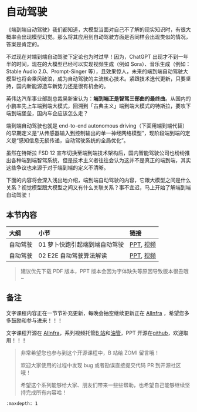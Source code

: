 <!--Copyright © ZOMI 适用于[License](https://github.com/Infrasys-AI/AIInfra)版权许可-->

# 自动驾驶

《端到端自动驾驶》我们都知道，大模型当面对自己不了解的现实知识时，有很大概率会出现模型幻觉。那么将其应用到自动驾驶方面是否同样会出现类似的情况，答案是肯定的。

不过现在对端到端自动驾驶下定论也为时过早！因为，ChatGPT 出现才不到一年半的时间，现在的大模型已经可以实现视频生成（例如 Sora）、音乐生成（例如：Stable Audio 2.0、Prompt-Singer 等），且效果惊人，未来的端到端自动驾驶大模型也将会乘风破浪，成为自动驾驶的主流核心技术。紧跟技术迭代更新，只要坚持，国内新能源造车新势力还是很有机会的。

英伟达汽车事业部副总裁吴新宙认为：**端到端正是智驾三部曲的最终曲**。从国内的小鹏率先上车端到端大模式，回溯到「古典主义」端到端大模式的特斯拉，要攻下端到端堡垒，国内车企应该怎么走？

端到端自动驾驶也就是 end-to-end autonomous driving（下面用端到端代替）的早期定义是“从传感器输入到控制输出的单一神经网络模型”，现阶段端到端的定义是“感知信息无损传递，自动驾驶系统的全局优化”。

虽然在特斯拉 FSD 12 宣布切换至端到端技术架构后，国内智能驾驶公司也纷纷推出各种端到端智驾系统，但是技术主义者往往会认为这并不是真正的端到端，其实这些争议也来源于对于端到端的定义不清晰。

下面的内容将会深入浅出地介绍，端到端自动驾驶的内容，它跟大模型之间是什么关系？视觉模型跟大模型之间又有什么关联关系？事不宜迟，马上开始了解端到端自动驾驶！

## 本节内容

| 大纲   | 小节               | 链接                                                                           |
|:---- |:---------------- |:---------------------------------------------------------------------------- |
| 自动驾驶 | 01 萝卜快跑引起端到端自动驾驶 | [PPT](./01Robot.pdf), [视频](https://www.bilibili.com/video/BV1G4421S7Qa/?spm_id_from=333.999.0.0)          |
| 自动驾驶 | 02 E2E 自动驾驶算法解读  | [PPT](./02ADE2E.pdf), [视频](https://www.bilibili.com/video/BV1xi421a7er/?spm_id_from=333.999.0.0) |

> 建议优先下载 PDF 版本，PPT 版本会因为字体缺失等原因导致版本很丑哦~

## 备注

文字课程内容正在一节节补充更新，每晚会抽空继续更新正在 [AIInfra](https://infrasys-ai.github.io/aiinfra-docs) ，希望您多多鼓励和参与进来！！！

文字课程开源在 [AIInfra](https://infrasys-ai.github.io/aiinfra-docs)，系列视频托管[B 站](https://space.bilibili.com/517221395)和[油管](https://www.youtube.com/@ZOMI666/playlists)，PPT 开源在[github](https://github.com/Infrasys-AI/AIInfra)，欢迎取用！！！

> 非常希望您也参与到这个开源课程中，B 站给 ZOMI 留言哦！
> 
> 欢迎大家使用的过程中发现 bug 或者勘误直接提交代码 PR 到开源社区哦！
> 
> 希望这个系列能够给大家、朋友们带来一些些帮助，也希望自己能够继续坚持完成所有内容哈！

```{toctree}
:maxdepth: 1

```